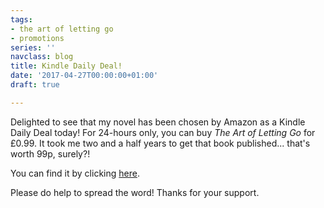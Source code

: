 ```yaml
---
tags:
- the art of letting go
- promotions
series: ''
navclass: blog
title: Kindle Daily Deal!
date: '2017-04-27T00:00:00+01:00'
draft: true

---
```



Delighted to see that my novel has been chosen by Amazon as a Kindle Daily Deal today! For 24-hours only, you can buy *The Art of Letting Go* for £0.99. It took me two and a half years to get that book published... that's worth 99p, surely?!


You can find it by clicking [here](B00LZRKK9S).


Please do help to spread the word! Thanks for your support.